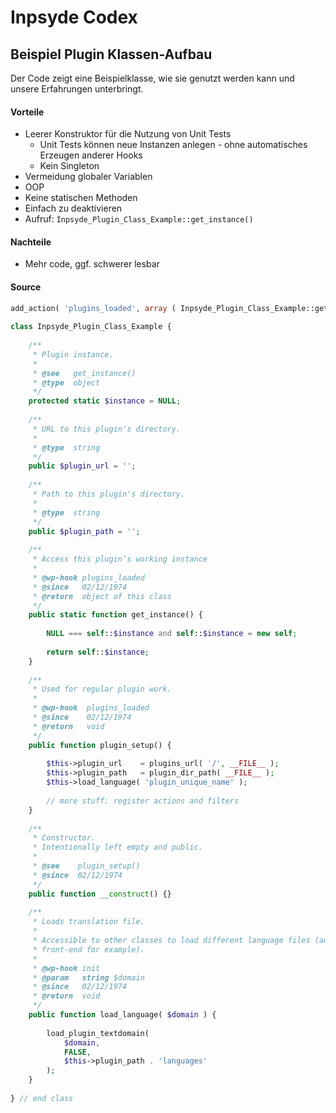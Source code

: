 # Inpsyde Codex

## Beispiel Plugin Klassen-Aufbau
Der Code zeigt eine Beispielklasse, wie sie genutzt werden kann und unsere Erfahrungen unterbringt.

#### Vorteile
 * Leerer Konstruktor für die Nutzung von Unit Tests
	* Unit Tests können neue Instanzen anlegen - ohne automatisches Erzeugen anderer Hooks
	* Kein Singleton
 * Vermeidung globaler Variablen
 * OOP 
 * Keine statischen Methoden
 * Einfach zu deaktivieren
 * Aufruf: `Inpsyde_Plugin_Class_Example::get_instance()`

#### Nachteile
 * Mehr code, ggf. schwerer lesbar

#### Source
```php
add_action( 'plugins_loaded', array ( Inpsyde_Plugin_Class_Example::get_instance(), 'plugin_setup' ) );
 
class Inpsyde_Plugin_Class_Example {
	
	/**
	 * Plugin instance.
	 *
	 * @see   get_instance()
	 * @type  object
	 */
	protected static $instance = NULL;
	
	/**
	 * URL to this plugin's directory.
	 *
	 * @type  string
	 */
	public $plugin_url = '';
	
	/**
	 * Path to this plugin's directory.
	 *
	 * @type  string
	 */
	public $plugin_path = '';
	
	/**
	 * Access this plugin’s working instance
	 *
	 * @wp-hook plugins_loaded
	 * @since   02/12/1974
	 * @return  object of this class
	 */
	public static function get_instance() {
		
		NULL === self::$instance and self::$instance = new self;
		
		return self::$instance;
	}
	
	/**
	 * Used for regular plugin work.
	 *
	 * @wp-hook  plugins_loaded
	 * @since    02/12/1974
	 * @return   void
	 */
	public function plugin_setup() {
		
		$this->plugin_url    = plugins_url( '/', __FILE__ );
		$this->plugin_path   = plugin_dir_path( __FILE__ );
		$this->load_language( 'plugin_unique_name' );
		
		// more stuff: register actions and filters
	}
	
	/**
	 * Constructor.
	 * Intentionally left empty and public.
	 *
	 * @see    plugin_setup()
	 * @since  02/12/1974
	 */
	public function __construct() {}
	
	/**
	 * Loads translation file.
	 *
	 * Accessible to other classes to load different language files (admin and
	 * front-end for example).
	 *
	 * @wp-hook init
	 * @param   string $domain
	 * @since   02/12/1974
	 * @return  void
	 */
	public function load_language( $domain ) {
		
		load_plugin_textdomain(
			$domain,
			FALSE,
			$this->plugin_path . 'languages'
		);
	}
	
} // end class
```
